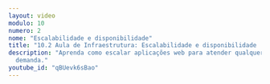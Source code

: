 ```yaml
---
layout: video
modulo: 10
numero: 2
nome: "Escalabilidade e disponibilidade"
title: "10.2 Aula de Infraestrutura: Escalabilidade e disponibilidade | Estágio em Programação"
description: "Aprenda como escalar aplicações web para atender qualquer pico de
  demanda."
youtube_id: "qBUevk6sBao"
---
```

